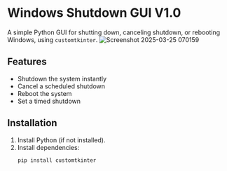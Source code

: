 # Windows Shutdown GUI V1.0  

A simple Python GUI for shutting down, canceling shutdown, or rebooting Windows, using `customtkinter`.
![Screenshot 2025-03-25 070159](https://github.com/user-attachments/assets/43ce5839-a059-4bb5-88d2-8044b93268f6)
## Features  
- Shutdown the system instantly  
- Cancel a scheduled shutdown  
- Reboot the system  
- Set a timed shutdown  

## Installation  
1. Install Python (if not installed).  
2. Install dependencies:  
   ```sh
   pip install customtkinter

